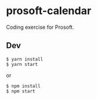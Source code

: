 # prosoft-calendar
Coding exercise for Prosoft.

## Dev

```
$ yarn install
$ yarn start
```

or

```
$ npm install
$ npm start
```
